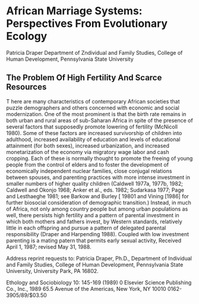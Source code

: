 # African Marriage Systems: Perspectives From Evolutionary Ecology

Patricia Draper Department of Zndividual and Family Studies, College of Human Development, Pennsylvania State University 

## The Problem Of High Fertility And Scarce Resources

T here are many characteristics of contemporary African societies that puzzle demographers and others concerned with economic and social modernization. One of the most prominent is that the birth rate remains in both urban and rural areas of sub-Saharan Africa in spite of the presence of several factors that supposedly promote lowering of fertility (McNicoll 1980). Some of these factors are increased survivorship of children into adulthood, increased availability of education and levels of educational attainment (for both sexes), increased urbanization, and increased monetarization of the economy via migratory wage labor and cash cropping. Each of these is normally thought to promote the freeing of young people from the control of elders and to foster the development of economically independent nuclear families, close conjugal relations between spouses, and parenting practices with more intense investment in smaller numbers of higher quality children (Caldwell 1977a, 1977b, 1982; Caldwell and Okonjo 1968; Anker et al., eds. 1982; Sudarkasa 1977; Page and Lesthaeghe 1981; see Barkow and Burley [ 19801 and Vining [1986] for further biosocial consideration of demographic transition.) 
Instead, in much of Africa, not only among country people but among urban populations as well, there persists high fertility and a pattern of parental investment in which both mothers and fathers invest, by Western standards, relatively little in each offspring and pursue a pattern of delegated parental responsibility (Draper and Harpending 1988). Coupled with low investment parenting is a mating patern that permits early sexual activity, Received April 1, 1987; revised May 31, 1988. 

Address reprint requests to: Patricia Draper, Ph.D., Department of Individual and Family Studies, College of Human Development, Pennsylvania State University, University Park, PA 16802. 

Ethology and Sociobiology 10: 145-169 (1989) 
0 Elsevier Science Publishing Co., Inc., 1989 65.5 Avenue of the Americas, New York, NY 10010 0162-3905/89/$03.50 
